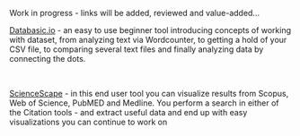 Work in progress - links will be added, reviewed and value-added...

[Databasic.io](https://databasic.io/en/) - an easy to use beginner tool introducing concepts of working with dataset, from analyzing text via Wordcounter, to getting a hold of your CSV file, to comparing several text files and finally analyzing data by connecting the dots.

<br>

[ScienceScape](http://medialab.github.io/sciencescape/) - in this end user tool you can visualize results from Scopus, Web of Science, PubMED and Medline. You perform a search in either of the Citation tools - and extract useful data and end up with easy visualizations you can continue to work on

<br>
